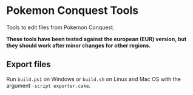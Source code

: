 # Pokemon Conquest Tools

Tools to edit files from Pokemon Conquest.

**These tools have been tested against the european (EUR) version, but
they should work after minor changes for other regions.**

## Export files

Run `build.ps1` on Windows or `build.sh` on Linux and Mac OS with the
argument `-script exporter.cake`.
